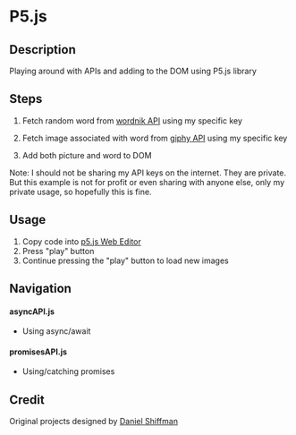 # P5.js

## Description

Playing around with APIs and adding to the DOM using P5.js library

## Steps

1. Fetch random word from [wordnik API](https://developer.wordnik.com/) using my specific key

2. Fetch image associated with word from [giphy API](https://developers.giphy.com/) using my specific key

3. Add both picture and word to DOM

Note: I should not be sharing my API keys on the internet. They are private. But this example is not for profit or even sharing with anyone else, only my private usage, so hopefully this is fine.

## Usage

1. Copy code into [p5.js Web Editor](https://editor.p5js.org/)
2. Press "play" button
3. Continue pressing the "play" button to load new images

## Navigation

#### asyncAPI.js
- Using async/await

#### promisesAPI.js
- Using/catching promises

## Credit

Original projects designed by [Daniel Shiffman](https://github.com/CodingTrain)